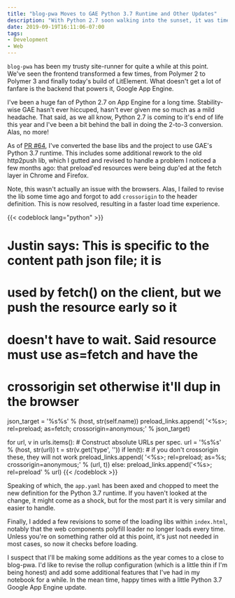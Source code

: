 ```yaml
---
title: "blog-pwa Moves to GAE Python 3.7 Runtime and Other Updates"
description: "With Python 2.7 soon walking into the sunset, it was time to move my trusty blog-pwa app to the new App Engine runtime and fix a few issues along the way."
date: 2019-09-19T16:11:06-07:00
tags:
- Development
- Web
---
```


`blog-pwa` has been my trusty site-runner for quite a while at this point. We've seen the frontend transformed a few times, from Polymer 2 to Polymer 3 and finally today's build of LitElement. What doesn't get a lot of fanfare is the backend that powers it, Google App Engine.

I've been a huge fan of Python 2.7 on App Engine for a long time. Stability-wise GAE hasn't ever hiccuped, hasn't ever given me so much as a mild headache. That said, as we all know, Python 2.7 is coming to it's end of life this year and I've been a bit behind the ball in doing the 2-to-3 conversion. Alas, no more!

As of [PR #64](https://github.com/justinribeiro/blog-pwa/pull/64), I've converted the base libs and the project to use GAE's Python 3.7 runtime. This includes some additional rework to the old http2push lib, which I gutted and revised to handle a problem I noticed a few months ago: that preload'ed resources were being dup'ed at the fetch layer in Chrome and Firefox.

Note, this wasn't actually an issue with the browsers. Alas, I failed to revise the lib some time ago and forgot to add `crossorigin` to the header definition. This is now resolved, resulting in a faster load time experience.

{{< codeblock lang="python" >}}
# Justin says: This is specific to the content path json file; it is
# used by fetch() on the client, but we push the resource early so it
# doesn't have to wait. Said resource must use as=fetch and have the
# crossorigin set otherwise it'll dup in the browser
json_target = '%s%s' % (host, str(self.name))
preload_links.append(
    '<%s>; rel=preload; as=fetch; crossorigin=anonymous;' % json_target)

for url, v in urls.items():
    # Construct absolute URLs per spec.
    url = '%s%s' % (host, str(url))
    t = str(v.get('type', ''))
    if len(t):
        # if you don't crossorigin these, they will not work
        preload_links.append(
            '<%s>; rel=preload; as=%s; crossorigin=anonymous;' % (url, t))
    else:
        preload_links.append('<%s>; rel=preload' % url)
{{< /codeblock >}}

Speaking of which, the `app.yaml` has been axed and chopped to meet the new definition for the Python 3.7 runtime. If you haven't looked at the change, it might come as a shock, but for the most part it is very similar and easier to handle.

Finally, I added a few revisions to some of the loading libs within `index.html`, notably that the web components polyfill loader no longer loads every time. Unless you're on something rather old at this point, it's just not needed in most cases, so now it checks before loading.

I suspect that I'll be making some additions as the year comes to a close to blog-pwa. I'd like to revise the rollup configuration (which is a little thin if I'm being honest) and add some additional features that I've had in my notebook for a while. In the mean time, happy times with a little Python 3.7 Google App Engine update.
